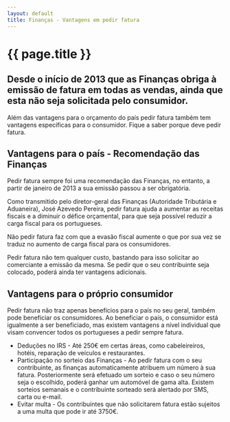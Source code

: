 ```yaml
---
layout: default
title: Finanças - Vantagens em pedir fatura
---
```


#  {{ page.title }}

## Desde o início de 2013 que as Finanças obriga à emissão de fatura em todas as vendas, ainda que esta não seja solicitada pelo consumidor.

Além das vantagens para o orçamento do país pedir fatura também tem vantagens específicas para o consumidor.
Fique a saber porque deve pedir fatura.

## Vantagens para o país - Recomendação das Finanças

Pedir fatura sempre foi uma recomendação das Finanças, no entanto, a partir de janeiro de 2013 a sua emissão passou a ser obrigatória.

Como transmitido pelo diretor-geral das Finanças (Autoridade Tributária e Aduaneira), José Azevedo Pereira, pedir fatura ajuda a aumentar as receitas fiscais e a diminuir o défice orçamental, para que seja possível reduzir a carga fiscal para os portugueses.

Não pedir fatura faz com que a evasão fiscal aumente o que por sua vez se traduz no aumento de carga fiscal para os consumidores.

Pedir fatura não tem qualquer custo, bastando para isso solicitar ao comerciante a emissão da mesma. Se pedir que o seu contribuinte seja colocado, poderá ainda ter vantagens adicionais.

## Vantagens para o próprio consumidor

Pedir fatura não traz apenas benefícios para o país no seu geral, também pode beneficiar os consumidores. Ao beneficiar o país, o consumidor está igualmente a ser beneficiado, mas existem vantagens a nível individual que visam convencer todos os portugueses a pedir sempre fatura.

* Deduções no IRS - Até 250€ em certas áreas, como cabeleireiros, hotéis, reparação de veículos e restaurantes.
* Participação no sorteio das Finanças - Ao pedir fatura com o seu contribuinte, as finanças automaticamente atribuem um número à sua fatura. Posteriormente será efetuado um sorteio e caso o seu número seja o escolhido, poderá ganhar um automóvel de gama alta. Existem sorteios semanais e o contribuinte sorteado será alertado por SMS, carta ou e-mail.
* Evitar multa - Os contribuintes que não solicitarem fatura estão sujeitos a uma multa que pode ir até 3750€.
